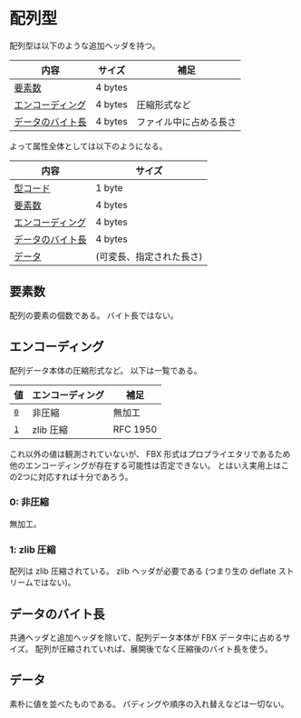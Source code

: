 # 配列型

配列型は以下のような追加ヘッダを持つ。

| 内容 | サイズ | 補足 |
|------|--------|------|
| [要素数](#num-elems) | 4 bytes | |
| [エンコーディング](#encoding) | 4 bytes | 圧縮形式など |
| [データのバイト長](#bytelen) | 4 bytes | ファイル中に占める長さ |

よって属性全体としては以下のようになる。

| 内容 | サイズ |
|------|--------|
| [型コード](README.md#type-codes) | 1 byte |
| [要素数](#num-elems) | 4 bytes |
| [エンコーディング](#encoding) | 4 bytes |
| [データのバイト長](#bytelen) | 4 bytes |
| [データ](#data) | (可変長、指定された長さ) |

## 要素数<span id="num-elems"><!-- --></span>

配列の要素の個数である。
バイト長ではない。

## エンコーディング<span id="encoding"><!-- --></span>

配列データ本体の圧縮形式など。
以下は一覧である。

| 値 | エンコーディング | 補足 |
|----|------------------|------|
| [`0`](#encoding--0) | 非圧縮 | 無加工 |
| [`1`](#encoding--1) | zlib 圧縮 | RFC 1950 |

これ以外の値は観測されていないが、 FBX 形式はプロプライエタリであるため他のエンコーディングが存在する可能性は否定できない。
とはいえ実用上はこの2つに対応すれば十分であろう。

### 0: 非圧縮<span id="encoding--0"><!-- --></span>

無加工。

### 1: zlib 圧縮<span id="encoding--1"><!-- --></span>

配列は zlib 圧縮されている。
zlib ヘッダが必要である (つまり生の deflate ストリームではない)。

## データのバイト長<span id="bytelen"><!-- --></span>

共通ヘッダと追加ヘッダを除いて、配列データ本体が FBX データ中に占めるサイズ。
配列が圧縮されていれば、展開後でなく圧縮後のバイト長を使う。

## データ<span id="data"><!-- --></span>

素朴に値を並べたものである。
パディングや順序の入れ替えなどは一切ない。
